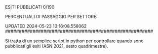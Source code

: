 ESITI PUBBLICATI 0/190 

PERCENTUALI DI PASSAGGIO PER SETTORE:

UPDATED 2024-05-23 10:16:08.558062
###################################################### 

Si tratta di un semplice script in python per controllare quando sono pubblicati gli esiti (ASN 2021, sesto quadrimestre).

